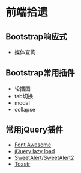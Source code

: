 
# 前端拾遗


## Bootstrap响应式
  - 媒体查询


## Bootstrap常用插件

  - 轮播图
  - tab切换
  - modal
  - collapse


## 常用jQuery插件

  - [Font Awesome](http://fontawesome.io/)
  - [jQuery lazy load](https://github.com/tuupola/jquery_lazyload)
  - [SweetAlert](https://github.com/t4t5/sweetalert)/[SweetAlert2](https://github.com/limonte/sweetalert2)
  - [Toastr](http://codeseven.github.io/toastr/)

